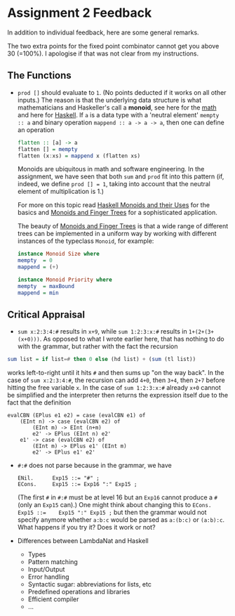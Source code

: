 # Assignment 2 Feedback

In addition to individual feedback, here are some general remarks.

The two extra points for the fixed point combinator cannot get you above 30 (=100%). I apologise if that was not clear from my instructions.

## The Functions

- `prod []` should evaluate to `1`. (No points deducted if it works on all other inputs.) The reason is that the underlying data structure is what mathematicians and Haskeller's call a **monoid**, see here for the [math](https://en.wikipedia.org/wiki/Monoid) and here for [Haskell](https://wiki.haskell.org/Monoid). If `a` is a data type with a 'neutral element' `mempty :: a` and binary operation `mappend :: a -> a -> a`, then one can define an operation
    ```haskell  
    flatten :: [a] -> a
    flatten [] = mempty
    flatten (x:xs) = mappend x (flatten xs)
    ```
    Monoids are ubiquitous in math and software engineering. In the assignment, we have seen that both `sum` and `prod` fit into this pattern (if, indeed, we define `prod [] = 1`, taking into account that the neutral element of multiplication is 1.)

    For more on this topic read [Haskell Monoids and their Uses](http://blog.sigfpe.com/2009/01/haskell-monoids-and-their-uses.html) for the basics and [Monoids and Finger Trees](https://apfelmus.nfshost.com/articles/monoid-fingertree.html) for a sophisticated application. 
    
    The beauty of [Monoids and Finger Trees](https://apfelmus.nfshost.com/articles/monoid-fingertree.html) is that a wide range of different trees can be implemented in a uniform way by working with different instances of the typeclass `Monoid`, for example:

    ```haskell
    instance Monoid Size where
    mempty  = 0
    mappend = (+)

    instance Monoid Priority where
    mempty  = maxBound
    mappend = min
    ```

## Critical Appraisal

- `sum x:2:3:4:#` results in `x+9`, while `sum 1:2:3:x:#` results in `1+(2+(3+(x+0)))`. As opposed to what I wrote earlier here, that has nothing to do with the grammar, but rather with the fact the recursion
```haskell
sum list = if list=# then 0 else (hd list) + (sum (tl list))
```
works left-to-right until it hits `#` and then sums up "on the way back". In the case of `sum x:2:3:4:#`, the recursion can add `4+0`, then `3+4`, then `2+7` before hitting the free variable `x`. In the case of  `sum 1:2:3:x:#` already `x+0` cannot be simplified and the interpreter then returns the expression itself due to the fact that the definition
```haskell=
evalCBN (EPlus e1 e2) = case (evalCBN e1) of
    (EInt n) -> case (evalCBN e2) of
        (EInt m) -> EInt (n+m)
        e2' -> EPlus (EInt n) e2'
    e1' -> case (evalCBN e2) of 
        (EInt m) -> EPlus e1' (EInt m)
        e2' -> EPlus e1' e2'
```

- `#:#` does not parse because in the grammar, we have 
    ```
    ENil.      Exp15 ::= "#" ; 
    ECons.     Exp15 ::= Exp16 ":" Exp15 ;
    ```
    (The first `#` in `#:#` must be at level 16 but an `Exp16` cannot produce a `#` (only an `Exp15` can).) One might think about changing this to `ECons.     Exp15 ::=    Exp15 ":" Exp15 ;` but then the grammar would not specify  anymore whether `a:b:c` would be parsed as `a:(b:c)` or `(a:b):c`. What happens if you try it? Does it work or not?  

- Differences between LambdaNat and Haskell
    - Types
    - Pattern matching
    - Input/Output
    - Error handling
    - Syntactic sugar: abbreviations for lists, etc
    - Predefined operations and libraries
    - Efficient compiler
    - ...


